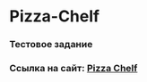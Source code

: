 # Pizza-Chelf
### Тестовое задание
### Ссылка на сайт: [Pizza Chelf](https://danil1101.github.io/Pizza-Chelf/)
